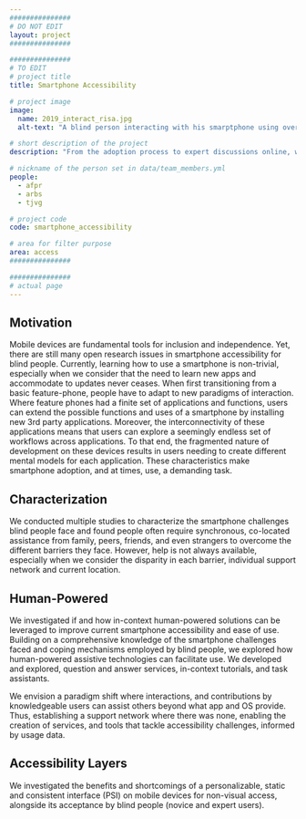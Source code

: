 ```yaml
---
###############
# DO NOT EDIT
layout: project
###############

###############
# TO EDIT
# project title
title: Smartphone Accessibility

# project image
image:
  name: 2019_interact_risa.jpg
  alt-text: "A blind person interacting with his smarptphone using over the ear headphones" # provide a description for the image #a11y

# short description of the project
description: "From the adoption process to expert discussions online, we have characterized the challenges that blind people overcome. We explored how to create Q&A, in-context tutorials, and task assistants with data derived from knowledgeable end-users’ contributions."

# nickname of the person set in data/team_members.yml
people:
  - afpr
  - arbs
  - tjvg

# project code
code: smartphone_accessibility

# area for filter purpose
area: access
###############

###############
# actual page
---
```

## Motivation
Mobile devices are fundamental tools for inclusion and independence. Yet, there are still many open research issues in smartphone accessibility for blind people. Currently, learning how to use a smartphone is non-trivial, especially when we consider that the need to learn new apps and accommodate to updates never ceases. When first transitioning from a basic feature-phone, people have to adapt to new paradigms of interaction. Where feature phones had a finite set of applications and functions, users can extend the possible functions and uses of a smartphone by installing new 3rd party applications. Moreover, the interconnectivity of these applications means that users can explore a seemingly endless set of workflows across applications. To that end, the fragmented nature of development on these devices results in users needing to create different mental models for each application. These characteristics make smartphone adoption, and at times, use, a demanding task.

## Characterization
We conducted multiple studies to characterize the smartphone challenges blind people face and found people often require synchronous, co-located assistance from family, peers, friends, and even strangers to overcome the different barriers they face. However, help is not always available, especially when we consider the disparity in each barrier, individual support network and current location. 

## Human-Powered
We investigated if and how in-context human-powered solutions can be leveraged to improve current smartphone accessibility and ease of use. Building on a comprehensive knowledge of the smartphone challenges faced and coping mechanisms employed by blind people, we explored how human-powered assistive technologies can facilitate use. We developed and explored, question and answer services, in-context tutorials, and task assistants. 


We envision a paradigm shift where interactions, and contributions by knowledgeable users can assist others beyond what app and OS provide. Thus, establishing a support network where there was none, enabling the creation of services, and tools that tackle accessibility challenges, informed by usage data. 

## Accessibility Layers
We investigated the benefits and shortcomings of a personalizable, static and consistent interface (PSI) on mobile devices for non-visual access, alongside its acceptance by blind people (novice and expert users).


